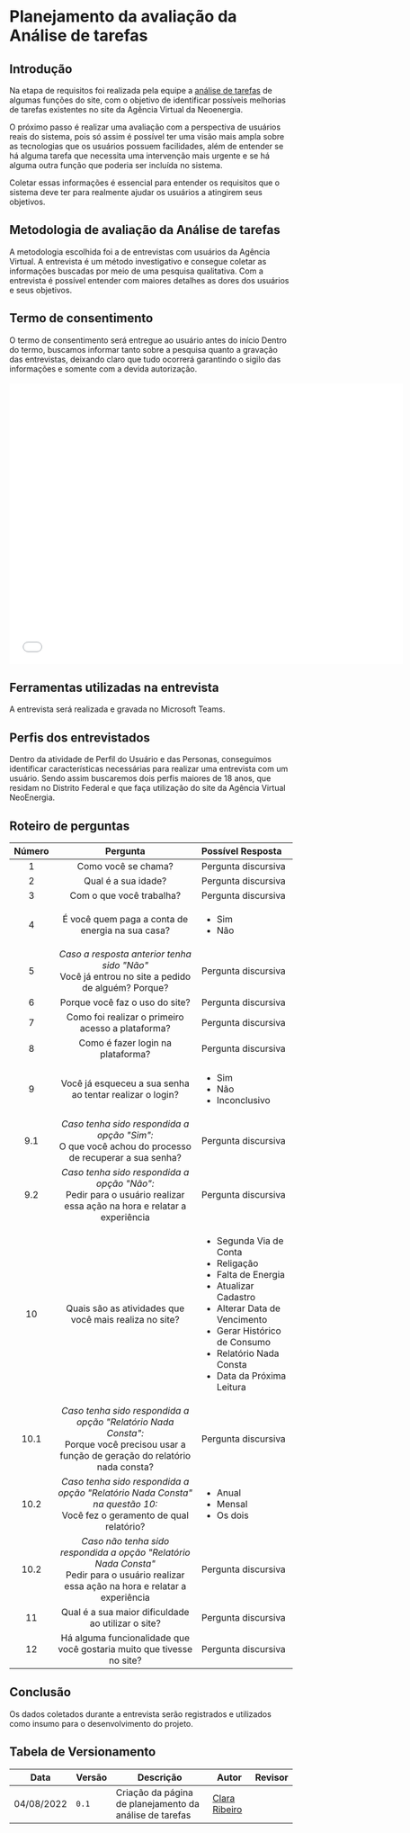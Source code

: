 # Planejamento da avaliação da Análise de tarefas

## Introdução

Na etapa de requisitos foi realizada pela equipe a [análise de tarefas](../../../analise_de_requisitos/analise_de_tarefas/analise_hierarquica.md) de algumas funções do site, com o objetivo de identificar possíveis melhorias de tarefas existentes no site da Agência Virtual da Neoenergia.

O próximo passo é realizar uma avaliação com a perspectiva de usuários reais do sistema, pois só assim é possível ter uma visão mais ampla sobre as tecnologias que os usuários possuem facilidades, além de entender se há alguma tarefa que necessita uma intervenção mais urgente e se há alguma outra função que poderia ser incluída no sistema.

Coletar essas informações é essencial para entender os requisitos que o sistema deve ter para realmente ajudar os usuários a atingirem seus objetivos.

## Metodologia de avaliação da Análise de tarefas

A metodologia escolhida foi a de entrevistas com usuários da Agência Virtual. A entrevista é um método investigativo e consegue coletar as informações buscadas por meio de uma pesquisa qualitativa. Com a entrevista é possível entender com maiores detalhes as dores dos usuários e seus objetivos.

## Termo de consentimento

O termo de consentimento será entregue ao usuário antes do início 
Dentro do termo, buscamos informar tanto sobre a pesquisa quanto a gravação das entrevistas, deixando claro que tudo ocorrerá garantindo o sigilo das informações e somente com a devida autorização.
<br/><br/>
<embed src="../../../../assets/termoConsentimento.pdf" type="application/pdf" width="700" height="500">

## Ferramentas utilizadas na entrevista

A entrevista será realizada e gravada no Microsoft Teams.

## Perfis dos entrevistados

Dentro da atividade de Perfil do Usuário e das Personas, conseguimos identificar características necessárias para realizar uma entrevista com um usuário. Sendo assim buscaremos dois perfis maiores de 18 anos, que residam no Distrito Federal e que faça utilização do site da Agência Virtual NeoEnergia.

## Roteiro de perguntas

| Número | Pergunta | Possível Resposta |
|:--:|:--:|:---|
| 1 | Como você se chama? | Pergunta discursiva |
| 2 | Qual é a sua idade? | Pergunta discursiva |
| 3 | Com o que você trabalha? | Pergunta discursiva |
| 4 | É você quem paga a conta de energia na sua casa? | <ul> <li> Sim</li> <li>  Não </li> </ul> |
| 5 | _Caso a resposta anterior tenha sido "Não"_<br/>Você já entrou no site a pedido de alguém? Porque? | Pergunta discursiva |
| 6 | Porque você faz o uso do site? | Pergunta discursiva |
| 7 | Como foi realizar o primeiro acesso a plataforma? | Pergunta discursiva |
| 8 | Como é fazer login na plataforma? | Pergunta discursiva |
| 9 | Você já esqueceu a sua senha ao tentar realizar o login? | <ul> <li> Sim</li> <li>  Não </li><li>  Inconclusivo </li> </ul> |
| 9.1 | _Caso tenha sido respondida a opção "Sim":_<br/>O que você achou do processo de recuperar a sua senha? | Pergunta discursiva |
| 9.2 | _Caso tenha sido respondida a opção "Não":_<br/>Pedir para o usuário realizar essa ação na hora e relatar a experiência | Pergunta discursiva |
| 10 | Quais são as atividades que você mais realiza no site? | <ul> <li> Segunda Via de Conta</li><li> Religação</li><li> Falta de Energia</li><li> Atualizar Cadastro</li><li> Alterar Data de Vencimento</li><li> Gerar Histórico de Consumo</li><li> Relatório Nada Consta</li><li> Data da Próxima Leitura</li></ul> |
| 10.1 | _Caso tenha sido respondida a opção "Relatório Nada Consta":_<br/>Porque você precisou usar a função de geração do relatório nada consta? | Pergunta discursiva |
| 10.2 | _Caso tenha sido respondida a opção "Relatório Nada Consta" na questão 10:_<br/>Você fez o geramento de qual relatório? |<ul> <li> Anual</li> <li>  Mensal</li><li>  Os dois</li> </ul> |
| 10.2 | _Caso não tenha sido respondida a opção "Relatório Nada Consta"_<br/>Pedir para o usuário realizar essa ação na hora e relatar a experiência | Pergunta discursiva |
| 11 | Qual é a sua maior dificuldade ao utilizar o site? | Pergunta discursiva |
| 12 | Há alguma funcionalidade que você gostaria muito que tivesse no site? | Pergunta discursiva |

## Conclusão 

Os dados coletados durante a entrevista serão registrados e utilizados como insumo para o desenvolvimento do projeto.
## Tabela de Versionamento

| Data | Versão | Descrição | Autor | Revisor |
| ---- | ------ | --------- | ----- | ------- |
| 04/08/2022 | `0.1`  | Criação da página de planejamento da análise de tarefas | [Clara Ribeiro](https://github.com/clara-ribeiro) |